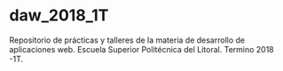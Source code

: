 daw_2018_1T
=============

Repositorio de prácticas y talleres de la materia de desarrollo de aplicaciones web.
Escuela Superior Politécnica del Litoral.
Termino 2018 -1T.
